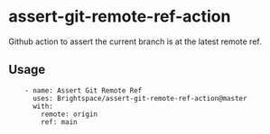 # assert-git-remote-ref-action

Github action to assert the current branch is at the latest remote ref.

## Usage

```
    - name: Assert Git Remote Ref
      uses: Brightspace/assert-git-remote-ref-action@master
      with:
        remote: origin
        ref: main
```
